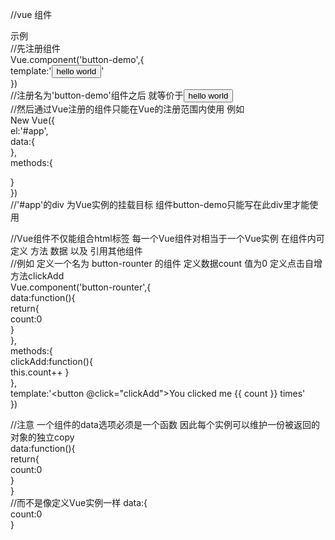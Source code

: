 //vue 组件  

示例  
//先注册组件  
Vue.component('button-demo',{  
  template:'<button>hello world</button>'  
})  
//注册名为'button-demo'组件之后 <button-demo></button-demo>就等价于<button>hello world</button>  
//然后通过Vue注册的组件只能在Vue的注册范围内使用 例如  
New Vue({  
  el:'#app',  
  data:{  
  },  
  methods:{  
  
  }  
})  
//'#app'的div 为Vue实例的挂载目标 组件button-demo只能写在此div里才能使用  
<div id='app'>  
  <button-demo></button-demo>  
</div>  
  
//Vue组件不仅能组合html标签 每一个Vue组件对相当于一个Vue实例 在组件内可定义 方法 数据 以及 引用其他组件  
//例如 定义一个名为 button-rounter 的组件 定义数据count 值为0 定义点击自增方法clickAdd  
Vue.component('button-rounter',{  
  data:function(){  
    return{  
      count:0  
    }  
   },  
  methods:{  
     clickAdd:function(){  
      this.count++
     }  
    },  
  template:'<button @click="clickAdd">You clicked me {{ count }} times</button>'  
})  

//注意 一个组件的data选项必须是一个函数 因此每个实例可以维护一份被返回的对象的独立copy  
data:function(){  
  return{  
    count:0  
  }  
  }  
 //而不是像定义Vue实例一样
 data:{  
  count:0  
  }  
  
